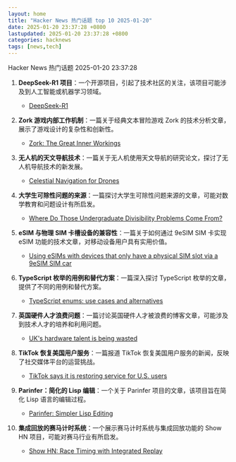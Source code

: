 ```yaml
---
layout: home
title: "Hacker News 热门话题 top 10 2025-01-20"
date: 2025-01-20 23:37:28 +0800
lastupdated: 2025-01-20 23:37:28 +0800
categories: hacknews
tags: [news,tech]
---
```

Hacker News 热门话题 2025-01-20 23:37:28

1. **DeepSeek-R1 项目**：一个开源项目，引起了技术社区的关注，该项目可能涉及到人工智能或机器学习领域。
    - [DeepSeek-R1](https://github.com/deepseek-ai/DeepSeek-R1)

2. **Zork 游戏内部工作机制**：一篇关于经典文本冒险游戏 Zork 的技术分析文章，展示了游戏设计的复杂性和创新性。
    - [Zork: The Great Inner Workings](https://medium.com/swlh/zork-the-great-inner-workings-b68012952bdc)

3. **无人机的天文导航技术**：一篇关于无人机使用天文导航的研究论文，探讨了无人机导航技术的新发展。
    - [Celestial Navigation for Drones](https://www.mdpi.com/2504-446X/8/11/652)

4. **大学生可除性问题的来源**：一篇探讨大学生可除性问题来源的文章，可能对数学教育和问题设计有所启发。
    - [Where Do Those Undergraduate Divisibility Problems Come From?](https://grossack.site/2025/01/16/undergrad-divisibility-problems.html)

5. **eSIM 与物理 SIM 卡槽设备的兼容性**：一篇关于如何通过 9eSIM SIM 卡实现 eSIM 功能的技术文章，对移动设备用户具有实用价值。
    - [Using eSIMs with devices that only have a physical SIM slot via a 9eSIM SIM car](https://neilzone.co.uk/2025/01/using-esims-with-devices-that-only-have-a-physical-sim-slot-via-a-9esim-sim-card-with-android-and-linux/)

6. **TypeScript 枚举的用例和替代方案**：一篇深入探讨 TypeScript 枚举的文章，提供了不同的用例和替代方案。
    - [TypeScript enums: use cases and alternatives](https://2ality.com/2025/01/typescript-enum-patterns.html)

7. **英国硬件人才浪费问题**：一篇讨论英国硬件人才被浪费的博客文章，可能涉及到技术人才的培养和利用问题。
    - [UK's hardware talent is being wasted](https://josef.cn/blog/uk-talent)

8. **TikTok 恢复美国用户服务**：一篇报道 TikTok 恢复美国用户服务的新闻，反映了社交媒体平台的运营挑战。
    - [TikTok says it is restoring service for U.S. users](https://www.nbcnews.com/tech/tech-news/tiktok-says-restoring-service-us-users-rcna188320)

9. **Parinfer：简化的 Lisp 编辑**：一个关于 Parinfer 项目的文章，该项目旨在简化 Lisp 语言的编辑过程。
    - [Parinfer: Simpler Lisp Editing](https://shaunlebron.github.io/parinfer/)

10. **集成回放的赛马计时系统**：一个展示赛马计时系统与集成回放功能的 Show HN 项目，可能对赛马行业有所启发。
    - [Show HN: Race Timing with Integrated Replay](https://storytiming.racing)
